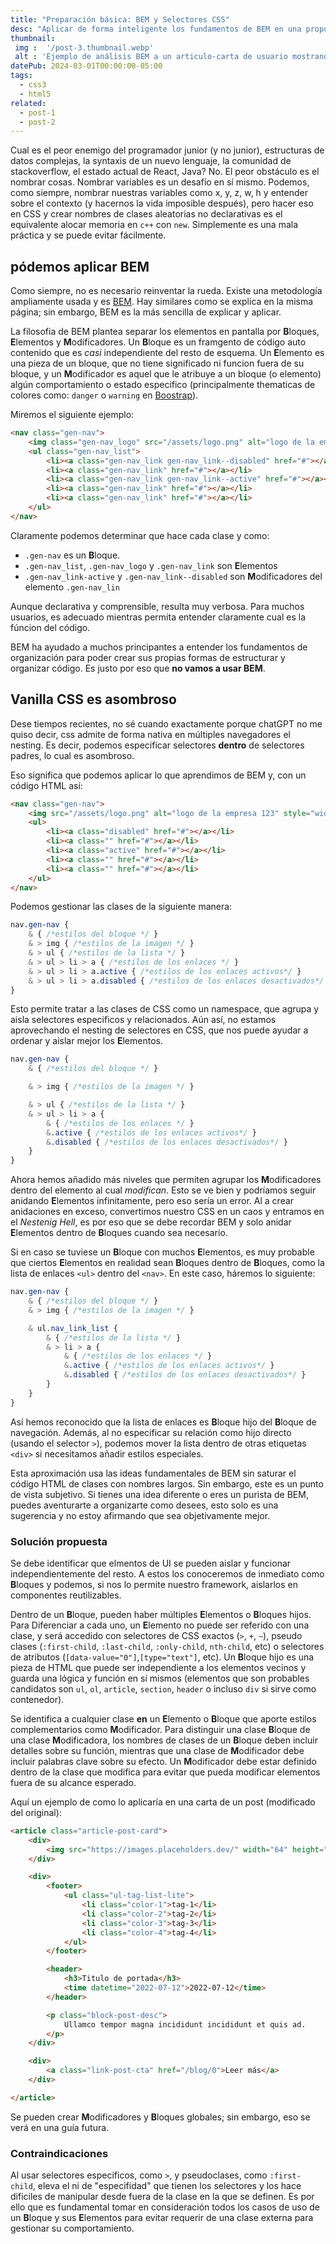 ```yaml
---
title: "Preparación básica: BEM y Selectores CSS"
desc: "Aplicar de forma inteligente los fundamentos de BEM en una propuesta para la gestión de clases CSS aprovechando el nesting y selectores especificos."
thumbnail:
 img :  '/post-3.thumbnail.webp'
 alt : 'Ejemplo de análisis BEM a un articulo-carta de usuario mostrando Bloques, Elementos y Modificadores'
datePub: 2024-03-01T00:00:00-05:00
tags:
  - css3
  - html5
related:
  - post-1
  - post-2
---
```


Cual es el peor enemigo del programador junior (y no junior), estructuras de datos complejas, la syntaxis de un nuevo lenguaje, la comunidad de stackoverflow, el estado actual de React, Java? No. El peor obstáculo es el nombrar cosas. Nombrar variables es un desafío en sí mismo. Podemos, como siempre, nombrar nuestras variables como x, y, z, w, h y entender sobre el contexto (y hacernos la vida imposible después), pero hacer eso en CSS y crear nombres de clases aleatorias no declarativas es el equivalente alocar memoria en `c++` con `new`. Simplemente es una mala práctica y se puede evitar fácilmente.

## pódemos aplicar BEM

Como siempre, no es necesario reinventar la rueda. Existe una metodología ampliamente usada y es [BEM](https://getbem.com). Hay similares como se explica en la misma página; sin embargo, BEM es la más sencilla de explicar y aplicar.

La filosofia de BEM plantea separar los elementos en pantalla por **B**loques, **E**lementos y **M**odificadores. Un **B**loque es un framgento de código auto contenido que es _casi_ independiente del resto de esquema. Un **E**lemento es una pieza de un bloque, que no tiene significado ni funcion fuera de su bloque, y un **M**odificador es aquel que le atribuye a un bloque (o elemento) algún comportamiento o estado especifico (principalmente thematicas de colores como: `danger` o `warning` en [Boostrap](https://getbootstrap.com/docs/5.3/customize/color/#colors)).

Miremos el siguiente ejemplo:

```html
<nav class="gen-nav">
	<img class="gen-nav_logo" src="/assets/logo.png" alt="logo de la empresa 123" style="width: 64px; height: 64px;"/>
	<ul class="gen-nav_list">
		<li><a class="gen-nav_link gen-nav_link--disabled" href="#"></a></li>
		<li><a class="gen-nav_link" href="#"></a></li>
		<li><a class="gen-nav_link gen-nav_link--active" href="#"></a></li>
		<li><a class="gen-nav_link" href="#"></a></li>
		<li><a class="gen-nav_link" href="#"></a></li>
	</ul>
</nav>
```

Claramente podemos determinar que hace cada clase y como:

- `.gen-nav` es un **B**loque.
- `.gen-nav_list`, `.gen-nav_logo` y `.gen-nav_link` son **E**lementos
- `.gen-nav_link-active` y `.gen-nav_link--disabled` son **M**odificadores del elemento `.gen-nav_lin`

Aunque declarativa y comprensible, resulta muy verbosa. Para muchos usuarios, es adecuado mientras permita entender claramente cual es la fúncion del código.

BEM ha ayudado a muchos principantes a entender los fundamentos de organización para poder crear sus propias formas de estructurar y organizar código. Es justo por eso que **no vamos a usar BEM**.

## Vanilla CSS es asombroso

Dese tiempos recientes, no sé cuando exactamente porque chatGPT no me quiso decir, css admite de forma nativa en múltiples navegadores el nesting. Es decir, podemos especificar selectores **dentro** de selectores padres, lo cual es asombroso.

Eso significa que podemos aplicar lo que aprendimos de BEM y, con un código HTML así:

```html
<nav class="gen-nav">
	<img src="/assets/logo.png" alt="logo de la empresa 123" style="width: 64px; height: 64px;"/>
	<ul>
		<li><a class="disabled" href="#"></a></li>
		<li><a class="" href="#"></a></li>
		<li><a class="active" href="#"></a></li>
		<li><a class="" href="#"></a></li>
		<li><a class="" href="#"></a></li>
	</ul>
</nav>
```

Podemos gestionar las clases de la siguiente manera:

```css
nav.gen-nav {
	& { /*estilos del bloque */ }
	& > img { /*estilos de la imagen */ }
	& > ul { /*estilos de la lista */ }
	& > ul > li > a { /*estilos de los enlaces */ }
	& > ul > li > a.active { /*estilos de los enlaces activos*/ }
	& > ul > li > a.disabled { /*estilos de los enlaces desactivados*/ }
}
```

Esto permite tratar a las clases de CSS como un namespace, que agrupa y aisla selectores especificos y relacionados. Aún así, no estamos aprovechando el nesting de selectores en CSS, que nos puede ayudar a ordenar y aislar mejor los **E**lementos.

```css
nav.gen-nav {
	& { /*estilos del bloque */ }

	& > img { /*estilos de la imagen */ }

	& > ul { /*estilos de la lista */ }
	& > ul > li > a {
		& { /*estilos de los enlaces */ }
		&.active { /*estilos de los enlaces activos*/ }
		&.disabled { /*estilos de los enlaces desactivados*/ }
	}
}
```

Ahora hemos añadido más niveles que permiten agrupar los **M**odificadores dentro del elemento al cual _modifican_. Esto se ve bien y podríamos seguir anidando **E**lementos infinitamente, pero eso sería un error. Al a crear anidaciones en exceso, convertimos nuestro CSS en un caos y entramos en el _Nestenig Hell_, es por eso que se debe recordar BEM y solo anidar **E**lementos dentro de **B**loques cuando sea necesario.

Si en caso se tuviese un **B**loque con muchos **E**lementos, es muy probable que ciertos **E**lementos en realidad sean **B**loques dentro de **B**loques, como la lista de enlaces `<ul>` dentro del `<nav>`. En este caso, háremos lo siguiente:

```css
nav.gen-nav {
	& { /*estilos del bloque */ }
	& > img { /*estilos de la imagen */ }

	& ul.nav_link_list {
		& { /*estilos de la lista */ }
		& > li > a {
			& { /*estilos de los enlaces */ }
			&.active { /*estilos de los enlaces activos*/ }
			&.disabled { /*estilos de los enlaces desactivados*/ }
		}
	}
}
```

Así hemos reconocido que la lista de enlaces es **B**loque hijo del **B**loque de navegación. Además, al no especificar su relación como hijo directo (usando el selector `>`), podemos mover la lista dentro de otras etiquetas `<div>` si necesitamos añadir estilos especiales.

Esta aproximación usa las ideas fundamentales de BEM sin saturar el código HTML de clases con nombres largos. Sin embargo, este es un punto de vista subjetivo. Si tienes una idea diferente o eres un purista de BEM, puedes aventurarte a organizarte como desees, esto solo es una sugerencia y no estoy afirmando que sea objetivamente mejor.

### Solución propuesta

Se debe identificar que elmentos de UI se pueden aislar y funcionar independientemente del resto. A estos los conoceremos de inmediato como **B**loques y podemos, si nos lo permite nuestro framework, aislarlos en componentes reutilizables.

Dentro de un **B**loque, pueden haber múltiples **E**lementos o **B**loques hijos. Para Diferenciar a cada uno, un **E**lemento no puede ser referido con una clase, y será accedido con selectores de CSS exactos (`>`, `+`, `~`), pseudo clases (`:first-child`, `:last-child`, `:only-child`, `nth-child`, etc) o selectores de atributos (`[data-value="0"]`,`[type="text"]`, etc). Un **B**loque hijo es una pieza de HTML que puede ser independiente a los elementos vecinos y guarda una lógica y función en sí mismos (elementos que son probables candidatos son `ul`, `ol`, `article`, `section`, `header` o incluso `div` si sirve como contenedor).

Se identifica a cualquier clase **en** un **E**lemento o **B**loque que aporte estilos complementarios como **M**odificador. Para distinguir una clase **B**loque de una clase **M**odificadora, los nombres de clases de un **B**loque deben incluir detalles sobre su función, mientras que una clase de **M**odificador debe incluir palabras clave sobre su efecto. Un **M**odificador debe estar definido dentro de la clase que modifica para evitar que pueda modificar elementos fuera de su alcance esperado.

Aquí un ejemplo de como lo aplicaría en una carta de un post (modificado del original):

```html
<article class="article-post-card">
	<div>
		<img src="https://images.placeholders.dev/" width="64" height="64" alt="imagen de portada"/>
	</div>

	<div>
		<footer>
			<ul class="ul-tag-list-lite">
				<li class="color-1">tag-1</li>
				<li class="color-2">tag-2</li>
				<li class="color-3">tag-3</li>
				<li class="color-4">tag-4</li>
			</ul>	
		</footer>

		<header>
			<h3>Titulo de portada</h3>
			<time datetime="2022-07-12">2022-07-12</time>
		</header>

		<p class="block-post-desc">
			Ullamco tempor magna incididunt incididunt et quis ad.
		</p>
	</div>

	<div>
		<a class="link-post-cta" href="/blog/0">Leer más</a>	
	</div>

</article>
```

Se pueden crear **M**odificadores y **B**loques globales; sin embargo, eso se verá en una guía futura.

### Contraindicaciones

Al usar selectores especificos, como `>`, y pseudoclases, como `:first-child`, eleva el ni de "especifidad" que tienen los selectores y los hace dificiles de manipular desde fuera de la clase en la que se definen. Es por ello que es fundamental tomar en consideración todos los casos de uso de un **B**loque y sus **E**lementos para evitar requerir de una clase externa para gestionar su comportamiento.